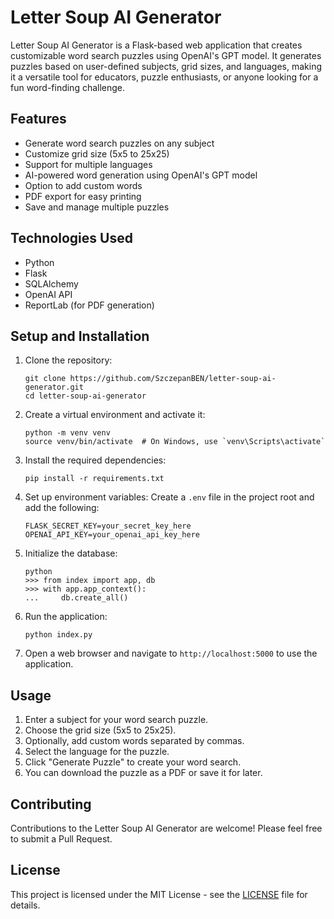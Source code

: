 # Letter Soup AI Generator

Letter Soup AI Generator is a Flask-based web application that creates customizable word search puzzles using OpenAI's GPT model. It generates puzzles based on user-defined subjects, grid sizes, and languages, making it a versatile tool for educators, puzzle enthusiasts, or anyone looking for a fun word-finding challenge.

## Features

- Generate word search puzzles on any subject
- Customize grid size (5x5 to 25x25)
- Support for multiple languages
- AI-powered word generation using OpenAI's GPT model
- Option to add custom words
- PDF export for easy printing
- Save and manage multiple puzzles

## Technologies Used

- Python
- Flask
- SQLAlchemy
- OpenAI API
- ReportLab (for PDF generation)

## Setup and Installation

1. Clone the repository:
   ```
   git clone https://github.com/SzczepanBEN/letter-soup-ai-generator.git
   cd letter-soup-ai-generator
   ```

2. Create a virtual environment and activate it:
   ```
   python -m venv venv
   source venv/bin/activate  # On Windows, use `venv\Scripts\activate`
   ```

3. Install the required dependencies:
   ```
   pip install -r requirements.txt
   ```

4. Set up environment variables:
   Create a `.env` file in the project root and add the following:
   ```
   FLASK_SECRET_KEY=your_secret_key_here
   OPENAI_API_KEY=your_openai_api_key_here
   ```

5. Initialize the database:
   ```
   python
   >>> from index import app, db
   >>> with app.app_context():
   ...     db.create_all()
   ```

6. Run the application:
   ```
   python index.py
   ```

7. Open a web browser and navigate to `http://localhost:5000` to use the application.

## Usage

1. Enter a subject for your word search puzzle.
2. Choose the grid size (5x5 to 25x25).
3. Optionally, add custom words separated by commas.
4. Select the language for the puzzle.
5. Click "Generate Puzzle" to create your word search.
6. You can download the puzzle as a PDF or save it for later.

## Contributing

Contributions to the Letter Soup AI Generator are welcome! Please feel free to submit a Pull Request.

## License

This project is licensed under the MIT License - see the [LICENSE](LICENSE) file for details.

